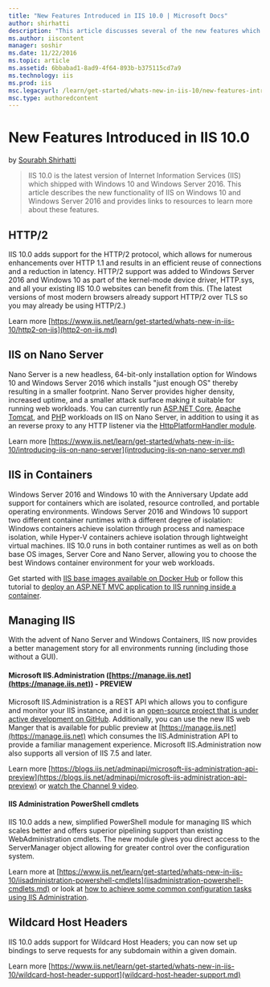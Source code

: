 ```yaml
---
title: "New Features Introduced in IIS 10.0 | Microsoft Docs"
author: shirhatti
description: "This article discusses several of the new features which were introduced in Internet Information Services (IIS) which shipped with Windows 10 and Windows Ser..."
ms.author: iiscontent
manager: soshir
ms.date: 11/22/2016
ms.topic: article
ms.assetid: 6bbabad1-8ad9-4f64-893b-b375115cd7a9
ms.technology: iis
ms.prod: iis
msc.legacyurl: /learn/get-started/whats-new-in-iis-10/new-features-introduced-in-iis-100
msc.type: authoredcontent
---
```

New Features Introduced in IIS 10.0
====================
by [Sourabh Shirhatti](https://github.com/shirhatti)

> IIS 10.0 is the latest version of Internet Information Services (IIS) which shipped with Windows 10 and Windows Server 2016. This article describes the new functionality of IIS on Windows 10 and Windows Server 2016 and provides links to resources to learn more about these features.


## HTTP/2

IIS 10.0 adds support for the HTTP/2 protocol, which allows for numerous enhancements over HTTP 1.1 and results in an efficient reuse of connections and a reduction in latency. HTTP/2 support was added to Windows Server 2016 and Windows 10 as part of the kernel-mode device driver, HTTP.sys, and all your existing IIS 10.0 websites can benefit from this. (The latest versions of most modern browsers already support HTTP/2 over TLS so you may already be using HTTP/2.)

Learn more [https://www.iis.net/learn/get-started/whats-new-in-iis-10/http2-on-iis](http2-on-iis.md)

## IIS on Nano Server

Nano Server is a new headless, 64-bit-only installation option for Windows 10 and Windows Server 2016 which installs &quot;just enough OS&quot; thereby resulting in a smaller footprint. Nano Server provides higher density, increased uptime, and a smaller attack surface making it suitable for running web workloads. You can currently run [ASP.NET Core](https://docs.microsoft.com/en-us/aspnet/core/tutorials/nano-server), [Apache Tomcat](https://blogs.iis.net/jeonghwan/running-tomcat-with-iis-on-nano-server), and [PHP](https://blogs.iis.net/jeonghwan/running-wordpress-with-iis-and-wincache-on-nano-server) workloads on IIS on Nano Server, in addition to using it as an reverse proxy to any HTTP listener via the [HttpPlatformHandler module](https://www.iis.net/downloads/microsoft/httpplatformhandler).

Learn more [https://www.iis.net/learn/get-started/whats-new-in-iis-10/introducing-iis-on-nano-server](introducing-iis-on-nano-server.md)

## IIS in Containers

Windows Server 2016 and Windows 10 with the Anniversary Update add support for containers which are isolated, resource controlled, and portable operating environments. Windows Server 2016 and Windows 10 support two different container runtimes with a different degree of isolation: Windows containers achieve isolation through process and namespace isolation, while Hyper-V containers achieve isolation through lightweight virtual machines. IIS 10.0 runs in both container runtimes as well as on both base OS images, Server Core and Nano Server, allowing you to choose the best Windows container environment for your web workloads.

Get started with [IIS base images available on Docker Hub](https://hub.docker.com/r/microsoft/iis/) or follow this tutorial to [deploy an ASP.NET MVC application to IIS running inside a container](https://docs.microsoft.com/en-us/dotnet/articles/framework/docker/aspnetmvc).

## Managing IIS

With the advent of Nano Server and Windows Containers, IIS now provides a better management story for all environments running (including those without a GUI).

#### Microsoft IIS.Administration ([https://manage.iis.net](https://manage.iis.net)) - PREVIEW

Microsoft IIS.Administration is a REST API which allows you to configure and monitor your IIS instance, and it is an [open-source project that is under active development on GitHub](https://github.com/Microsoft/IIS.Administration). Additionally, you can use the new IIS web Manger that is available for public preview at [https://manage.iis.net](https://manage.iis.net) which consumes the IIS.Administration API to provide a familiar management experience. Microsoft IIS.Administration now also supports all version of IIS 7.5 and later.

Learn more [https://blogs.iis.net/adminapi/microsoft-iis-administration-api-preview](https://blogs.iis.net/adminapi/microsoft-iis-administration-api-preview) or [watch the Channel 9 video](https://channel9.msdn.com/Blogs/Seth-Juarez/Microsoft-IIS-Administration-A-new-way-to-manage-IIS).

#### IIS Administration PowerShell cmdlets

IIS 10.0 adds a new, simplified PowerShell module for managing IIS which scales better and offers superior pipelining support than existing WebAdministration cmdlets. The new module gives you direct access to the ServerManager object allowing for greater control over the configuration system.

Learn more at [https://www.iis.net/learn/get-started/whats-new-in-iis-10/iisadministration-powershell-cmdlets](iisadministration-powershell-cmdlets.md) or look at [how to achieve some common configuration tasks using IIS Administration](https://blogs.iis.net/jeonghwan/how-to-use-iisadministration-powershell-cmdlets-to-configure-iis-configuration-settings).

## Wildcard Host Headers

IIS 10.0 adds support for Wildcard Host Headers; you can now set up bindings to serve requests for any subdomain within a given domain.

Learn more [https://www.iis.net/learn/get-started/whats-new-in-iis-10/wildcard-host-header-support](wildcard-host-header-support.md)
